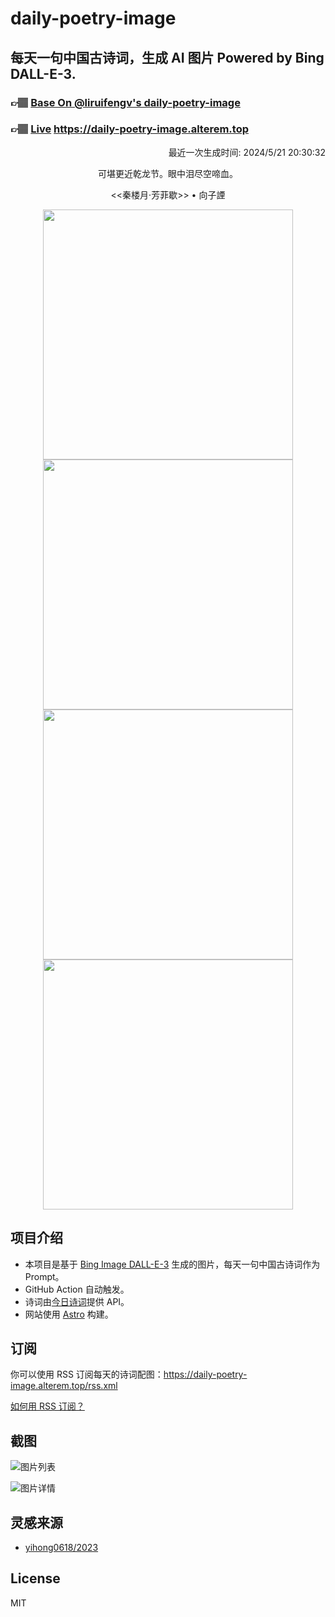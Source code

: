 
# daily-poetry-image

## 每天一句中国古诗词，生成 AI 图片 Powered by Bing DALL-E-3.

### 👉🏽 [Base On @liruifengv's daily-poetry-image](https://github.com/liruifengv/daily-poetry-image)

### 👉🏽 [Live](https://daily-poetry-image.alterem.top/) https://daily-poetry-image.alterem.top

<p align="right">
  最近一次生成时间: 2024/5/21 20:30:32
</p>
<p align="center">
可堪更近乾龙节。眼中泪尽空啼血。
</p>
<p align="center">
<<秦楼月·芳菲歇>> • 向子諲
</p>
<p align="center">
<img src="https://tse2.mm.bing.net/th/id/OIG3.Me9d7d4WXCxZCAtNn1bZ" height="400" width="400" />
<img src="https://tse4.mm.bing.net/th/id/OIG3.BvzzTLE2YvFfnKzccD7w" height="400" width="400" />
<img src="https://tse1.mm.bing.net/th/id/OIG3.vvhN6aJ6C_hOINqg2db3" height="400" width="400" />
<img src="https://tse1.mm.bing.net/th/id/OIG3._60f5MMwv34ejd0541Kr" height="400" width="400" />
</p>

## 项目介绍

-   本项目是基于 [Bing Image DALL-E-3](https://www.bing.com/images/create) 生成的图片，每天一句中国古诗词作为 Prompt。
-   GitHub Action 自动触发。
-   诗词由[今日诗词](https://www.jinrishici.com/)提供 API。
-   网站使用 [Astro](https://astro.build) 构建。

## 订阅

你可以使用 RSS 订阅每天的诗词配图：https://daily-poetry-image.alterem.top/rss.xml

[如何用 RSS 订阅？](https://zhuanlan.zhihu.com/p/55026716)

## 截图

![图片列表](./screenshots/Snipaste_2023-12-28_21-00-26.png)

![图片详情](./screenshots/Snipaste_2023-12-28_21-00-53.png)

## 灵感来源

-   [yihong0618/2023](https://github.com/yihong0618/2023)

## License

MIT
